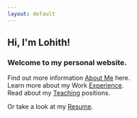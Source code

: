 ```yaml
---
layout: default
---
```

## Hi, I'm Lohith!<br/>
### Welcome to my personal website.
Find out more information [About Me](./about.md) here.<br/>
Learn more about my Work [Experience](./experience.md).<br/>
Read about my [Teaching](./teaching.md) positions.<br/>
<!-- Check out some of my personal [Projects](./projects.md).<br/> -->
Or take a look at my [Resume](./resume.md).<br/>
